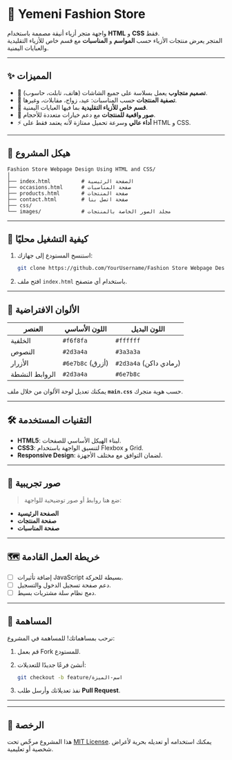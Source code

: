 # 👗 Yemeni Fashion Store

واجهة متجر أزياء أنيقة مصممة باستخدام **HTML** و **CSS** فقط.  
المتجر يعرض منتجات الأزياء حسب **المواسم** و **المناسبات** مع قسم خاص للأزياء التقليدية والعبايات اليمنية.

---

## ✨ المميزات
- 🎨 **تصميم متجاوب** يعمل بسلاسة على جميع الشاشات (هاتف، تابلت، حاسوب).
- 🧥 **تصفية المنتجات** حسب المناسبات: عيد، زواج، مقابلات، وغيرها.
- 🕌 **قسم خاص للأزياء التقليدية** بما فيها العبايات اليمنية.
- 📸 **صور واقعية للمنتجات** مع دعم خيارات متعددة للأحجام.
- ⚡ **أداء عالي** وسرعة تحميل ممتازة لأنه يعتمد فقط على HTML و CSS.

---

## 📂 هيكل المشروع
```
Fashion Store Webpage Design Using HTML and CSS/
│
├── index.html          # الصفحة الرئيسية
├── occasions.html      # صفحة المناسبات
├── products.html       # صفحة المنتجات
├── contact.html        # صفحة اتصل بنا
├── css/           
└── images/             # مجلد الصور الخاصة بالمنتجات
```

---

## 🚀 كيفية التشغيل محليًا
1. استنسخ المستودع إلى جهازك:
   ```bash
   git clone https://github.com/YourUsername/Fashion Store Webpage Design Using HTML and CSS.git
   ```
2. افتح ملف `index.html` باستخدام أي متصفح.

---

## 🎨 الألوان الافتراضية

| العنصر         | اللون الأساسي    | اللون البديل         |
| -------------- | ---------------- | -------------------- |
| الخلفية        | `#f6f8fa`        | `#ffffff`            |
| النصوص         | `#2d3a4a`        | `#3a3a3a`            |
| الأزرار        | `#6e7b8c` (أزرق) | `#2d3a4a` (رمادي داكن) |
| الروابط النشطة | `#2d3a4a`        | `#6e7b8c`            |

يمكنك تعديل لوحة الألوان من خلال ملف **`main.css`** حسب هوية متجرك.

---

## 🛠️ التقنيات المستخدمة

* **HTML5**: لبناء الهيكل الأساسي للصفحات.
* **CSS3**: لتنسيق الواجهة باستخدام Flexbox و Grid.
* **Responsive Design**: لضمان التوافق مع مختلف الأجهزة.

---

## 📸 صور تجريبية

> ضع هنا روابط أو صور توضيحية للواجهة:

* **الصفحة الرئيسية**
* **صفحة المنتجات**
* **صفحة المناسبات**

---

## 🗺️ خريطة العمل القادمة

* [ ] إضافة تأثيرات JavaScript بسيطة للحركة.
* [ ] دعم صفحة تسجيل الدخول والتسجيل.
* [ ] دمج نظام سلة مشتريات بسيط.

---

## 🤝 المساهمة

نرحب بمساهماتك!
للمساهمة في المشروع:

1. قم بعمل Fork للمستودع.
2. أنشئ فرعًا جديدًا للتعديلات:

   ```bash
   git checkout -b feature/اسم-الميزة
   ```
3. نفذ تعديلاتك وأرسل طلب **Pull Request**.

---



---

## 📜 الرخصة

هذا المشروع مرخّص تحت [MIT License](LICENSE).
يمكنك استخدامه أو تعديله بحرية لأغراض شخصية أو تعليمية.
